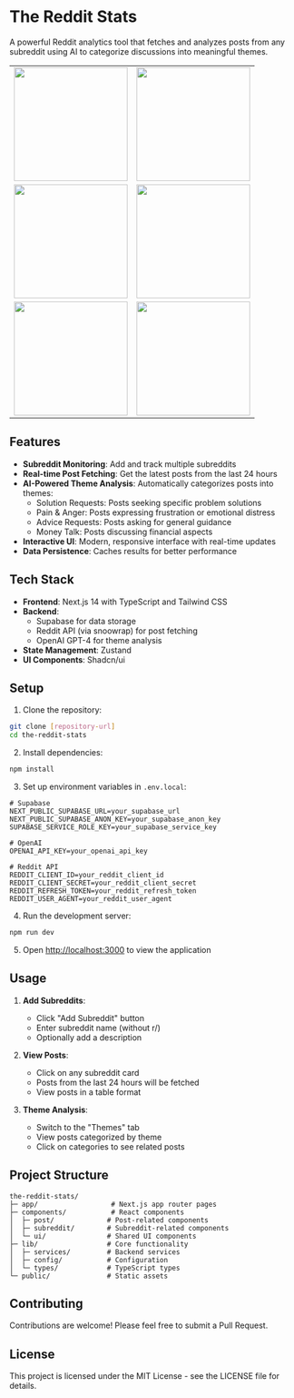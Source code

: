 # The Reddit Stats

A powerful Reddit analytics tool that fetches and analyzes posts from any subreddit using AI to categorize discussions into meaningful themes.

<table>
  <tr>
    <td><img src="https://github.com/user-attachments/assets/7654fb20-d71e-4963-87ac-ff501b4c102b" width="200"/></td>
    <td><img src="https://github.com/user-attachments/assets/ed10fd4e-3a14-4c54-83a4-771173d4961f" width="200"/></td>
  </tr>
  <tr>
    <td><img src="https://github.com/user-attachments/assets/bfc226e8-f265-428c-9b92-c4695b0c934a" width="200"/></td>
    <td><img src="https://github.com/user-attachments/assets/cfeba981-7c01-435a-a739-9fb3bff338c6" width="200"/></td>
  </tr>
  <tr>
    <td><img src="https://github.com/user-attachments/assets/924a95b9-47b2-46e8-81c5-f84c7a618de6" width="200"/></td>
    <td><img src="https://github.com/user-attachments/assets/7bd7e4ce-ad67-4970-b8c9-bd4ba4d2927e" width="200"/></td>
  </tr>
</table>


## Features

- **Subreddit Monitoring**: Add and track multiple subreddits
- **Real-time Post Fetching**: Get the latest posts from the last 24 hours
- **AI-Powered Theme Analysis**: Automatically categorizes posts into themes:
  - Solution Requests: Posts seeking specific problem solutions
  - Pain & Anger: Posts expressing frustration or emotional distress
  - Advice Requests: Posts asking for general guidance
  - Money Talk: Posts discussing financial aspects
- **Interactive UI**: Modern, responsive interface with real-time updates
- **Data Persistence**: Caches results for better performance

## Tech Stack

- **Frontend**: Next.js 14 with TypeScript and Tailwind CSS
- **Backend**: 
  - Supabase for data storage
  - Reddit API (via snoowrap) for post fetching
  - OpenAI GPT-4 for theme analysis
- **State Management**: Zustand
- **UI Components**: Shadcn/ui

## Setup

1. Clone the repository:
```bash
git clone [repository-url]
cd the-reddit-stats
```

2. Install dependencies:
```bash
npm install
```

3. Set up environment variables in `.env.local`:
```env
# Supabase
NEXT_PUBLIC_SUPABASE_URL=your_supabase_url
NEXT_PUBLIC_SUPABASE_ANON_KEY=your_supabase_anon_key
SUPABASE_SERVICE_ROLE_KEY=your_supabase_service_key

# OpenAI
OPENAI_API_KEY=your_openai_api_key

# Reddit API
REDDIT_CLIENT_ID=your_reddit_client_id
REDDIT_CLIENT_SECRET=your_reddit_client_secret
REDDIT_REFRESH_TOKEN=your_reddit_refresh_token
REDDIT_USER_AGENT=your_reddit_user_agent
```

4. Run the development server:
```bash
npm run dev
```

5. Open [http://localhost:3000](http://localhost:3000) to view the application

## Usage

1. **Add Subreddits**:
   - Click "Add Subreddit" button
   - Enter subreddit name (without r/)
   - Optionally add a description

2. **View Posts**:
   - Click on any subreddit card
   - Posts from the last 24 hours will be fetched
   - View posts in a table format

3. **Theme Analysis**:
   - Switch to the "Themes" tab
   - View posts categorized by theme
   - Click on categories to see related posts

## Project Structure

```
the-reddit-stats/
├─ app/                  # Next.js app router pages
├─ components/           # React components
│  ├─ post/             # Post-related components
│  ├─ subreddit/        # Subreddit-related components
│  └─ ui/               # Shared UI components
├─ lib/                 # Core functionality
│  ├─ services/         # Backend services
│  ├─ config/           # Configuration
│  └─ types/            # TypeScript types
└─ public/              # Static assets
```

## Contributing

Contributions are welcome! Please feel free to submit a Pull Request.

## License

This project is licensed under the MIT License - see the LICENSE file for details.
